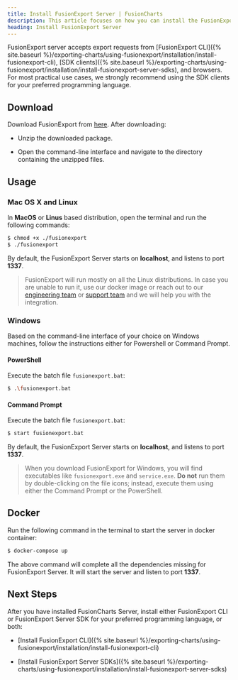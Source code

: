 ```yaml
---
title: Install FusionExport Server | FusionCharts
description: This article focuses on how you can install the FusionExport server.
heading: Install FusionExport Server
---
```


FusionExport server accepts export requests from [FusionExport CLI]({% site.baseurl %}/exporting-charts/using-fusionexport/installation/install-fusionexport-cli), [SDK clients]({% site.baseurl %}/exporting-charts/using-fusionexport/installation/install-fusionexport-server-sdks), and browsers. For most practical use cases, we strongly recommend using the SDK clients for your preferred programming language.

## Download

Download FusionExport from [here](https://fusioncharts.com/download/fusionexport). After downloading:

* Unzip the downloaded package.

* Open the command-line interface and navigate to the directory containing the unzipped files.

## Usage

### Mac OS X and Linux

In **MacOS** or **Linus** based distribution, open the terminal and run the following commands:

```Bash
$ chmod +x ./fusionexport
$ ./fusionexport
```

By default, the FusionExport Server starts on **localhost**, and listens to port **1337**. 

> FusionExport will run mostly on all the Linux distributions. In case you are unable to run it, use our docker image or reach out to our [engineering team](mailto:fusionexport@fusioncharts.com) or [support team](mailto:support@fusioncharts.com) and we will help you with the integration.

### Windows

Based on the command-line interface of your choice on Windows machines, follow the instructions either for Powershell or Command Prompt.

#### PowerShell

Execute the batch file `fusionexport.bat`:

```Bash
$ .\fusionexport.bat
```

#### Command Prompt

Execute the batch file `fusionexport.bat`:

```Bash
$ start fusionexport.bat
```

By default, the FusionExport Server starts on **localhost**, and listens to port **1337**. 

> When you download FusionExport for Windows, you will find executables like `fusionexport.exe` and `service.exe`. **Do not** run them by double-clicking on the file icons; instead, execute them using either the Command Prompt or the PowerShell.

## Docker

Run the following command in the terminal to start the server in docker container:

```Bash
$ docker-compose up
```

The above command will complete all the dependencies missing for FusionExport Server. It will start the server and listen to port **1337**.

## Next Steps

After you have installed FusionCharts Server, install either FusionExport CLI or FusionExport Server SDK for your preferred programming language, or both:

* [Install FusionExport CLI]({% site.baseurl %}/exporting-charts/using-fusionexport/installation/install-fusionexport-cli)

* [Install FusionExport Server SDKs]({% site.baseurl %}/exporting-charts/using-fusionexport/installation/install-fusionexport-server-sdks)